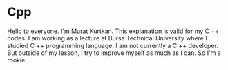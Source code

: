# Cpp
Hello to everyone. I'm Murat Kurtkan. This explanation is valid for my C ++ codes. I am working as a lecture at Bursa Technical University where I studied C ++ programming language. I am not currently a C ++ developer. But outside of my lesson, I try to improve myself as much as I can. So I'm a rookie .
